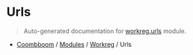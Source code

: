 # Urls

> Auto-generated documentation for [workreg.urls](..\..\workreg\urls.py) module.

- [Coombboom](..\README.md#coombboom-index) / [Modules](..\MODULES.md#coombboom-modules) / [Workreg](index.md#workreg) / Urls

